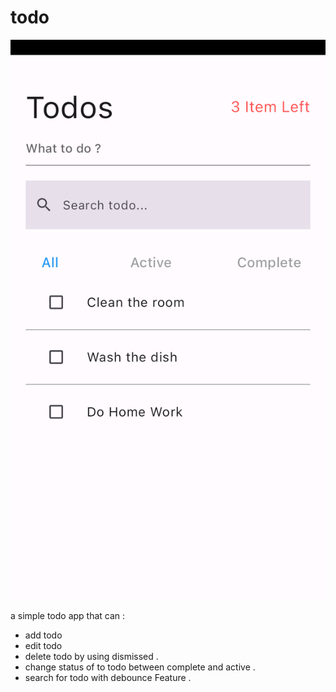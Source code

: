 # todo

![ScreenShot](screenshot.png)

a simple todo app that can :

- add todo
- edit todo
- delete todo by using dismissed .
- change status of to todo between complete and active .
- search for todo with debounce Feature . 



